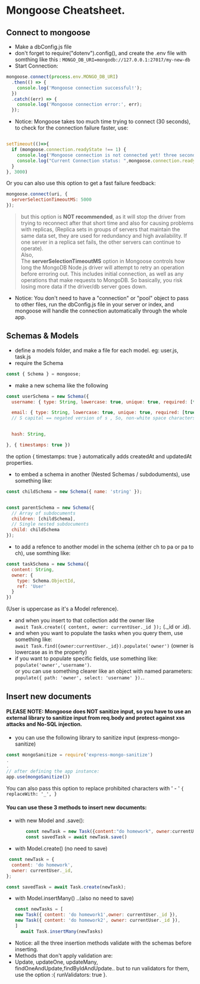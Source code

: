 # Mongoose Cheatsheet.

## Connect to mongoose
- Make a dbConfig.js file
- don't forget to require("dotenv").config(), and create the .env file with somthing like this :
 `MONGO_DB_URI=mongodb://127.0.0.1:27017/my-new-db`
- Start Connection:
```js
mongoose.connect(process.env.MONGO_DB_URI)
  .then(() => {
    console.log('Mongoose connection successful!');
  })
  .catch((err) => {
    console.log('Mongoose connection error:', err);
  });
```
- Notice: Mongoose takes too much time trying to connect (30 seconds), to check for the connection failure faster, use:
```js

setTimeout(()=>{
  if (mongoose.connection.readyState !== 1) {
    console.log('Mongoose connection is not connected yet! three seconds passed.');
    console.log("Current Connection status: ",mongoose.connection.readyState ); 
  }
}, 3000)

```
 Or you can also use this option to get a fast failure feedback:
```js
mongoose.connect(uri, {
  serverSelectionTimeoutMS: 5000
});
```
> but this option is **NOT recommended**, as it will stop the driver from trying to reconnect after that short time and also for causing problems with replicas,  (Replica sets in groups of servers that maintain the same data set, they are used for redundancy and high availability. If one server in a replica set fails, the other servers can continue to operate). \
 Also, \
The **serverSelectionTimeoutMS** option in Mongoose controls how long the MongoDB Node.js driver will attempt to retry an operation before erroring out. This includes initial connection, as well as any operations that make requests to MongoDB.
So basically, you risk losing more data if the driver/db server goes down.


- Notice: You don't need to have a "connection" or "pool" object to pass to other files, run the dbConfig.js file in your server or index, and mongoose will handle the connection automatically through the whole app.


## Schemas & Models
- define a models folder, and make a file for each model. eg: user.js, task.js
- require the Schema
 ```js
 const { Schema } = mongoose; 
 ```
 - make a new schema like the following
```js
const userSchema = new Schema({
  username: { type: String, lowercase: true, unique: true, required: [true, "can't be blank"], match: [/^[a-zA-Z0-9]+$/, 'is invalid'], maxLength:25,  index: true },

  email: { type: String, lowercase: true, unique: true, required: [true, "can't be blank"], match: [/\S+@\S+\.\S+/, 'is invalid'],  maxLength:254, index: true },
  // S capital == negated version of s , So, non-white space characters


  hash: String,

}, { timestamps: true })

```
the option { timestamps: true } automatically adds createdAt and updatedAt properties.

- to embed a schema in another (Nested Schemas / subdoduments), use something like:
```js
const childSchema = new Schema({ name: 'string' });


const parentSchema = new Schema({
  // Array of subdocuments
  children: [childSchema],
  // Single nested subdocuments
  child: childSchema
});

```
- to add a refence to another model in the schema (either ch to pa or pa to ch), use somthing like:
```js
const taskSchema = new Schema({
  content: String,
  owner: {
    type: Schema.ObjectId,
    ref: 'User'
  }
})
```
(User is uppercase as it's a Model reference).
- and when you insert to that collection add the owner like \
  ``await Task.create({ content, owner: currentUser._id });`` (._id or .id).
- and when you want to populate the tasks when you query them, use something like: \
``await Task.find({owner:currentUser._id}).populate('owner')``
(owner is lowercase as in the property) 
- if you want to populate specific fields, use something like: \
    ``populate('owner','username')``. \
   or you can use something clearer like an object with named parameters: \
   ``populate({ path: 'owner', select: 'username' }).``.
   


## Insert new documents


#### PLEASE NOTE: Mongoose does NOT sanitize input, so you have to use an external library to sanitize input from req.body and protect against xss attacks and No-SQL injection.
- you can use the following library to sanitize input (express-mongo-sanitize)
```js
const mongoSanitize = require('express-mongo-sanitize')
.
.
// after defining the app instance:
app.use(mongoSanitize())
```

You can also pass this option to replace prohibited characters with ' - '
``{
    replaceWith: '_',
}``


#### You can use these 3 methods to insert new documents:
- with new Model and .save():
  ```js
      const newTask = new Task({content:"do homework", owner:currentUser._id})
      const savedTask = await newTask.save()

  ```
- with Model.create() (no need to save)
```js
 const newTask = {
  content: 'do homework',
  owner: currentUser._id,
};

const savedTask = await Task.create(newTask);
```
- with Model.insertMany()  ..(also no need to save)
  ```js
  const newTasks = [
  new Task({ content: 'do homework1',owner: currentUser._id }),
  new Task({ content: 'do homework2', owner: currentUser._id }),
  ]
    await Task.insertMany(newTasks)
  ```
- Notice: all the three insertion methods validate with the schemas before inserting.
- Methods that don't apply validation are:
- Update, updateOne, updateMany, findOneAndUpdate,findByIdAndUpdate.. but to run validators for them, use the option :{ runValidators: true }.
  
  